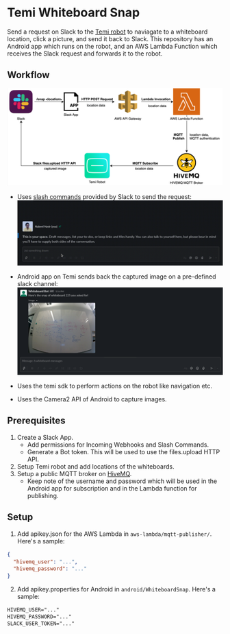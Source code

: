 # Temi Whiteboard Snap
Send a request on Slack to the [Temi robot](https://www.robotemi.com/) to naviagate to a whiteboard location, click a picture, and send it back to Slack. This repository has an Android app which runs on the robot, and an AWS Lambda Function which receives the Slack request and forwards it to the robot.

## Workflow
![Workflow](media/overview.png)

- Uses [slash commands](https://api.slack.com/interactivity/slash-commands) provided by Slack to send the request:  
![Sending a request from Slack](media/slack-request.gif)

- Android app on Temi sends back the captured image on a pre-defined slack channel: 
![Image captured by Temi](media/response.png)

- Uses the temi sdk to perform actions on the robot like navigation etc.
- Uses the Camera2 API of Android to capture images.

## Prerequisites
1. Create a Slack App. 
    - Add permissions for Incoming Webhooks and Slash Commands.
    - Generate a Bot token. This will be used to use the files.upload HTTP API.
2. Setup Temi robot and add locations of the whiteboards.
3. Setup a public MQTT broker on [HiveMQ](https://www.hivemq.com/mqtt-cloud-broker/). 
    - Keep note of the username and password which will be used in the Android app for subscription and in the Lambda function for publishing.

## Setup
1. Add apikey.json for the AWS Lambda in `aws-lambda/mqtt-publisher/`. Here's a sample:
```json
{
  "hivemq_user": "...",
  "hivemq_password": "..."
}
```
2. Add apikey.properties for Android in `android/WhiteboardSnap`. Here's a sample:
```
HIVEMQ_USER="..."
HIVEMQ_PASSWORD="..."
SLACK_USER_TOKEN="..."
```